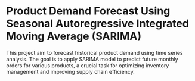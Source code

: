 # Product Demand Forecast Using Seasonal Autoregressive Integrated Moving Average (SARIMA)
This project aim to forecast historical product demand using time series analysis. The goal is to apply SARIMA model to predict future monthly orders for various products, a crucial task for optimizing inventory management and improving supply chain efficiency.
